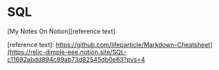# SQL

[My Notes On Notion][reference text]


[reference text]: https://github.com/lifeparticle/Markdown-Cheatsheet](https://relic-dimple-eee.notion.site/SQL-c11692abdd894c89ab73d82545db0e63?pvs=4
